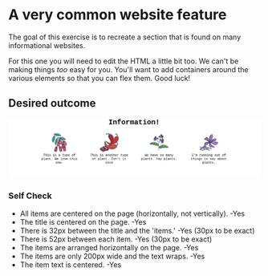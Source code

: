 # A very common website feature

The goal of this exercise is to recreate a section that is found on many informational websites.

For this one you will need to edit the HTML a little bit too. We can't be making things _too_ easy for you. You'll want to add containers around the various elements so that you can flex them. Good luck!

## Desired outcome

![desired outcome](./desired-outcome.png)

### Self Check

- All items are centered on the page (horizontally, not vertically). -Yes
- The title is centered on the page. -Yes
- There is 32px between the title and the 'items.' -Yes (30px to be exact)
- There is 52px between each item. -Yes (30px to be exact)
- The items are arranged horizontally on the page. -Yes
- The items are only 200px wide and the text wraps. -Yes
- The item text is centered. -Yes
